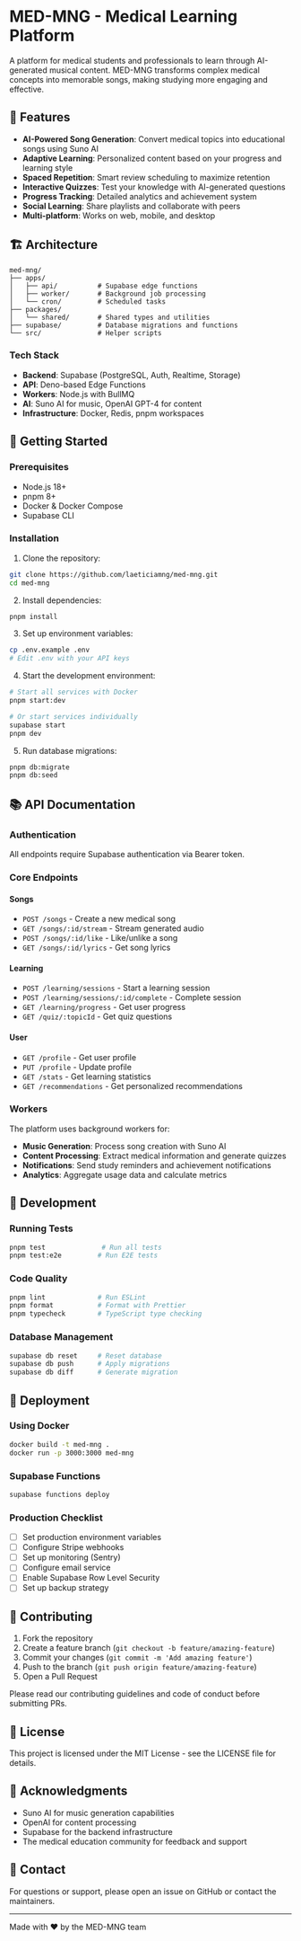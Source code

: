 # MED-MNG - Medical Learning Platform

A platform for medical students and professionals to learn through AI-generated musical content. MED-MNG transforms complex medical concepts into memorable songs, making studying more engaging and effective.

## 🎵 Features

- **AI-Powered Song Generation**: Convert medical topics into educational songs using Suno AI
- **Adaptive Learning**: Personalized content based on your progress and learning style
- **Spaced Repetition**: Smart review scheduling to maximize retention
- **Interactive Quizzes**: Test your knowledge with AI-generated questions
- **Progress Tracking**: Detailed analytics and achievement system
- **Social Learning**: Share playlists and collaborate with peers
- **Multi-platform**: Works on web, mobile, and desktop

## 🏗️ Architecture

```
med-mng/
├── apps/
│   ├── api/          # Supabase edge functions
│   ├── worker/       # Background job processing
│   └── cron/         # Scheduled tasks
├── packages/
│   └── shared/       # Shared types and utilities
├── supabase/         # Database migrations and functions
└── src/              # Helper scripts
```

### Tech Stack

- **Backend**: Supabase (PostgreSQL, Auth, Realtime, Storage)
- **API**: Deno-based Edge Functions
- **Workers**: Node.js with BullMQ
- **AI**: Suno AI for music, OpenAI GPT-4 for content
- **Infrastructure**: Docker, Redis, pnpm workspaces

## 🚀 Getting Started

### Prerequisites

- Node.js 18+
- pnpm 8+
- Docker & Docker Compose
- Supabase CLI

### Installation

1. Clone the repository:

```bash
git clone https://github.com/laeticiamng/med-mng.git
cd med-mng
```

2. Install dependencies:

```bash
pnpm install
```

3. Set up environment variables:

```bash
cp .env.example .env
# Edit .env with your API keys
```

4. Start the development environment:

```bash
# Start all services with Docker
pnpm start:dev

# Or start services individually
supabase start
pnpm dev
```

5. Run database migrations:

```bash
pnpm db:migrate
pnpm db:seed
```

## 📚 API Documentation

### Authentication

All endpoints require Supabase authentication via Bearer token.

### Core Endpoints

#### Songs

- `POST /songs` - Create a new medical song
- `GET /songs/:id/stream` - Stream generated audio
- `POST /songs/:id/like` - Like/unlike a song
- `GET /songs/:id/lyrics` - Get song lyrics

#### Learning

- `POST /learning/sessions` - Start a learning session
- `POST /learning/sessions/:id/complete` - Complete session
- `GET /learning/progress` - Get user progress
- `GET /quiz/:topicId` - Get quiz questions

#### User

- `GET /profile` - Get user profile
- `PUT /profile` - Update profile
- `GET /stats` - Get learning statistics
- `GET /recommendations` - Get personalized recommendations

### Workers

The platform uses background workers for:

- **Music Generation**: Process song creation with Suno AI
- **Content Processing**: Extract medical information and generate quizzes
- **Notifications**: Send study reminders and achievement notifications
- **Analytics**: Aggregate usage data and calculate metrics

## 🔧 Development

### Running Tests

```bash
pnpm test              # Run all tests
pnpm test:e2e         # Run E2E tests
```

### Code Quality

```bash
pnpm lint             # Run ESLint
pnpm format           # Format with Prettier
pnpm typecheck        # TypeScript type checking
```

### Database Management

```bash
supabase db reset     # Reset database
supabase db push      # Apply migrations
supabase db diff      # Generate migration
```

## 🚢 Deployment

### Using Docker

```bash
docker build -t med-mng .
docker run -p 3000:3000 med-mng
```

### Supabase Functions

```bash
supabase functions deploy
```

### Production Checklist

- [ ] Set production environment variables
- [ ] Configure Stripe webhooks
- [ ] Set up monitoring (Sentry)
- [ ] Configure email service
- [ ] Enable Supabase Row Level Security
- [ ] Set up backup strategy

## 🤝 Contributing

1. Fork the repository
2. Create a feature branch (`git checkout -b feature/amazing-feature`)
3. Commit your changes (`git commit -m 'Add amazing feature'`)
4. Push to the branch (`git push origin feature/amazing-feature`)
5. Open a Pull Request

Please read our contributing guidelines and code of conduct before submitting PRs.

## 📝 License

This project is licensed under the MIT License - see the LICENSE file for details.

## 🙏 Acknowledgments

- Suno AI for music generation capabilities
- OpenAI for content processing
- Supabase for the backend infrastructure
- The medical education community for feedback and support

## 📧 Contact

For questions or support, please open an issue on GitHub or contact the maintainers.

---

Made with ❤️ by the MED-MNG team
